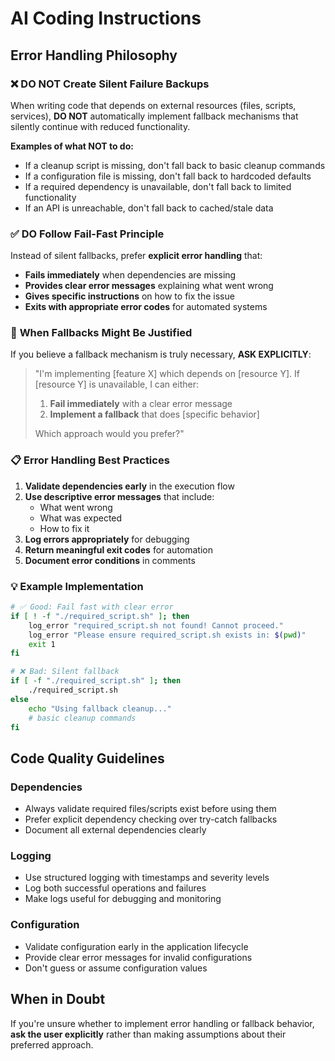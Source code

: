 # AI Coding Instructions

## Error Handling Philosophy

### ❌ **DO NOT** Create Silent Failure Backups
When writing code that depends on external resources (files, scripts, services), **DO NOT** automatically implement fallback mechanisms that silently continue with reduced functionality.

**Examples of what NOT to do:**
- If a cleanup script is missing, don't fall back to basic cleanup commands
- If a configuration file is missing, don't fall back to hardcoded defaults  
- If a required dependency is unavailable, don't fall back to limited functionality
- If an API is unreachable, don't fall back to cached/stale data

### ✅ **DO** Follow Fail-Fast Principle
Instead of silent fallbacks, prefer **explicit error handling** that:
- **Fails immediately** when dependencies are missing
- **Provides clear error messages** explaining what went wrong
- **Gives specific instructions** on how to fix the issue
- **Exits with appropriate error codes** for automated systems

### 🤔 **When Fallbacks Might Be Justified**
If you believe a fallback mechanism is truly necessary, **ASK EXPLICITLY**:

> "I'm implementing [feature X] which depends on [resource Y]. If [resource Y] is unavailable, I can either:
> 1. **Fail immediately** with a clear error message
> 2. **Implement a fallback** that does [specific behavior]
> 
> Which approach would you prefer?"

### 📋 **Error Handling Best Practices**
1. **Validate dependencies early** in the execution flow
2. **Use descriptive error messages** that include:
   - What went wrong
   - What was expected
   - How to fix it
3. **Log errors appropriately** for debugging
4. **Return meaningful exit codes** for automation
5. **Document error conditions** in comments

### 💡 **Example Implementation**
```bash
# ✅ Good: Fail fast with clear error
if [ ! -f "./required_script.sh" ]; then
    log_error "required_script.sh not found! Cannot proceed."
    log_error "Please ensure required_script.sh exists in: $(pwd)"
    exit 1
fi

# ❌ Bad: Silent fallback
if [ -f "./required_script.sh" ]; then
    ./required_script.sh
else
    echo "Using fallback cleanup..."
    # basic cleanup commands
fi
```

## Code Quality Guidelines

### Dependencies
- Always validate required files/scripts exist before using them
- Prefer explicit dependency checking over try-catch fallbacks
- Document all external dependencies clearly

### Logging
- Use structured logging with timestamps and severity levels
- Log both successful operations and failures
- Make logs useful for debugging and monitoring

### Configuration
- Validate configuration early in the application lifecycle
- Provide clear error messages for invalid configurations
- Don't guess or assume configuration values

## When in Doubt
If you're unsure whether to implement error handling or fallback behavior, **ask the user explicitly** rather than making assumptions about their preferred approach.
